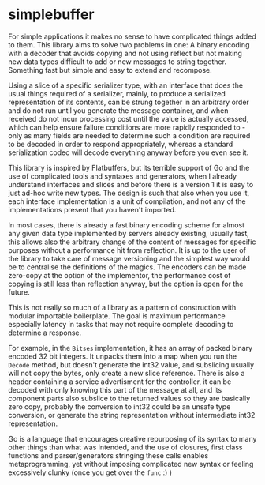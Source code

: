 # simplebuffer

For simple applications it makes no sense to have complicated things added to
them. This library aims to solve two problems in one: A binary encoding with
a decoder that avoids copying and not using reflect but not making new data
types difficult to add or new messages to string together. Something fast but
simple and easy to extend and recompose.
 
Using a slice of a specific serializer type, with an interface that does the
usual things required of a serializer, mainly, to produce a serialized
representation of its contents, can be strung together in an arbitrary order
and do not run until you generate the message container, and when received do
not incur processing cost until the value is actually accessed, which can
help ensure failure conditions are more rapidly responded to - only as many
fields are needed to determine such a condition are required to be decoded
in order to respond appropriately, whereas a standard serialization codec
will decode everything anyway before you even see it.

This library is inspired by Flatbuffers, but its terrible support of Go and
the use of complicated tools and syntaxes and generators, when I already
understand interfaces and slices and before there is a version 1 it is easy
to just ad-hoc write new types. The design is such that also when you use it,
each interface implementation is a unit of compilation, and not any of the
implementations present that you haven't imported.
 
In most cases, there is already a fast binary encoding scheme for almost any
given data type implemented by servers already existing, usually fast, this
allows also the arbitrary change of the content of messages for specific
purposes without a performance hit from reflection. It
is up to the user of the library to take care of message versioning and
the simplest way would be to centralise the definitions of the magics.
The encoders can be made zero-copy at the option of the implementor, the
performance cost of copying is still less than reflection anyway, but the
option is open for the future.  
 
This is not really so much of a library as a pattern of construction with
modular importable boilerplate. The goal is maximum performance especially
latency in tasks that may not require complete decoding to determine a
response. 

For example, in the `Bitses` implementation, it has an array of
packed binary encoded 32 bit integers. It unpacks them into a map when you
run the `Decode` method,  but doesn't generate the int32 value, and
subslicing usually will not copy the bytes, only create a new slice reference.
There is also a header containing a service advertisment for the controller, 
it can be decoded with only knowing this part of the message at all, and
its component parts also subslice to the returned values so they are
basically zero copy, probably the conversion to int32 could be an unsafe type
conversion, or generate the string representation without intermediate int32
representation.
  
Go is a language that encourages creative repurposing of its syntax to many
other things than what was intended, and the use of closures, first class
functions and parser/generators stringing these calls enables metaprogramming,
yet without imposing complicated new syntax or feeling excessively clunky
 (once you get over the `func` :) )